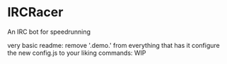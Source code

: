 # IRCRacer
An IRC bot for speedrunning

very basic readme:
remove '.demo.' from everything that has it
configure the new config.js to your liking
commands:
WIP
